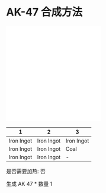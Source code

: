 # AK-47 合成方法

![Icon](Doc/Recipe/364206cb355dcf7479b2cdec20b8ec68.png)

|1|2|3|
|----|-----|-----|
|Iron Ingot|Iron Ingot|Iron Ingot|
|Iron Ingot|Iron Ingot|Coal|
|Iron Ingot|Iron Ingot|-|

是否需要加热: 否

生成 AK 47 \* 数量 1
<br/> <br/> <br/> 

